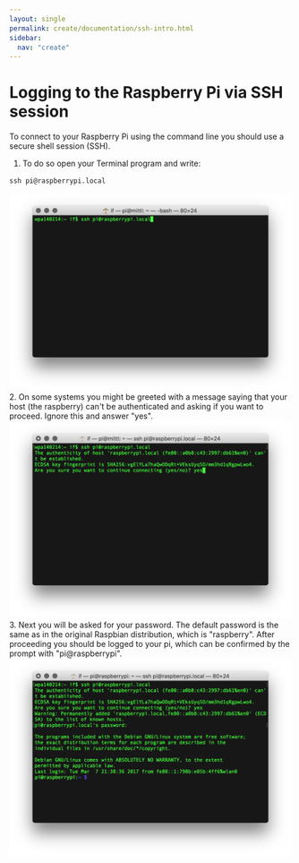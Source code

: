 ```yaml
---
layout: single
permalink: create/documentation/ssh-intro.html
sidebar:
  nav: "create"
---
```


# Logging to the Raspberry Pi via SSH session
To connect to your Raspberry Pi using the command line you should use a secure shell session (SSH).


1. To do so open your Terminal program and write:
~~~
ssh pi@raspberrypi.local
~~~
![ssh1](../../images/documentation/ssh1.png)
2. On some systems you might be greeted with a message saying that your host (the raspberry) can't be authenticated and asking if you want to proceed. Ignore this and answer "yes".
![ssh2](../../images/documentation/ssh2.png)
3. Next you will be asked for your password. The default password is the same as in the original Raspbian distribution, which is "raspberry". After proceeding you should be logged to your pi, which can be confirmed by the prompt with "pi@raspberrypi".
![ssh3](../../images/documentation/ssh3.png)
